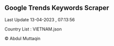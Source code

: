 

## Google Trends Keywords Scraper 
 
Last Update 13-04-2023 , 07:13:56

Country List :
VIETNAM.json



© Abdul Muttaqin 
